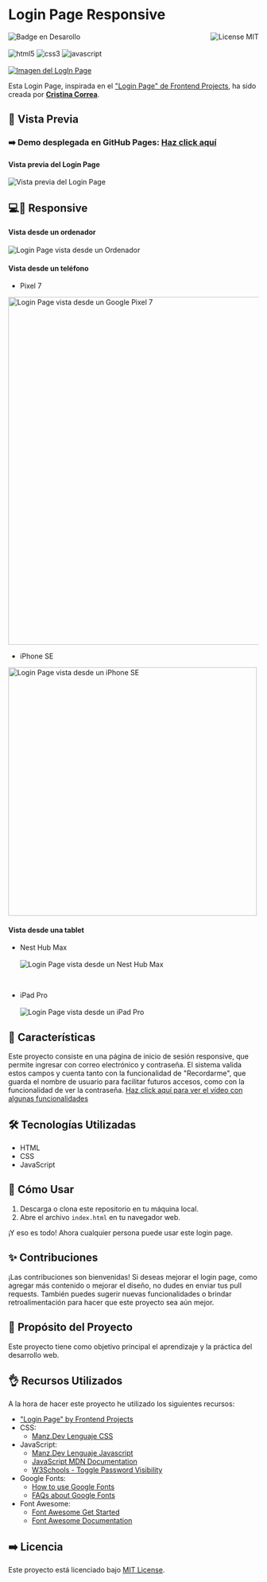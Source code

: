# Login Page Responsive
![Badge en Desarollo](https://img.shields.io/badge/STATUS-FINALIZADO-violet)
<img align="right" alt="License MIT" src="https://img.shields.io/badge/LICENSE-MIT-green" /> <br/><br/>
<img alt="html5" src="https://img.shields.io/badge/-HTML5-E34F26?style=flat-square&logo=html5&logoColor=white" />
<img alt="css3" src="https://img.shields.io/badge/-CSS3-1572B6?style=flat-square&logo=css3&logoColor=white" />
<img alt="javascript" src="https://img.shields.io/badge/-JavaScript-F7DF1E?style=flat-square&logo=javascript&logoColor=black" />
<br/><br/>
[![Imagen del LogIn Page](https://github.com/CrisCorreaS/login-page/blob/main/img/visualizaci%C3%B3n/login-page-vista.png)](https://criscorreas.github.io/login-page/)

Esta Login Page, inspirada en el ["Login Page" de Frontend Projects](https://frontendsprojects.com/login-page/), ha sido creada por **[Cristina Correa](https://www.linkedin.com/in/cristina-correa-segade/)**.

## 👀 Vista Previa

### ➡️ **Demo desplegada en GitHub Pages:** **[Haz click aquí](https://criscorreas.github.io/login-page/)**

#### Vista previa del Login Page
![Vista previa del Login Page](https://github.com/CrisCorreaS/login-page/blob/main/img/visualizaci%C3%B3n/login-page-vista.png)

## 💻📱 Responsive

#### Vista desde un ordenador
![Login Page vista desde un Ordenador](https://github.com/CrisCorreaS/login-page/blob/main/img/visualizaci%C3%B3n/login-page-vista.png)

#### Vista desde un teléfono
- Pixel 7 <br>
<img src="https://github.com/CrisCorreaS/login-page/blob/main/img/visualizaci%C3%B3n/login-page-vista-pixel-7.png" alt="Login Page vista desde un Google Pixel 7" height=700px>

<br>

- iPhone SE <br>
<img src="https://github.com/CrisCorreaS/login-page/blob/main/img/visualizaci%C3%B3n/login-page-vista-iphone-se.png" alt="Login Page vista desde un iPhone SE" height=500px>

#### Vista desde una tablet
- Nest Hub Max <br><br>
![Login Page vista desde un Nest Hub Max](https://github.com/CrisCorreaS/login-page/blob/main/img/visualizaci%C3%B3n/login-page-vista-nest-hub-max.png)

<br>

- iPad Pro <br><br>
![Login Page vista desde un iPad Pro](https://github.com/CrisCorreaS/login-page/blob/main/img/visualizaci%C3%B3n/login-page-vista-ipad-pro.png)

## 🌱 Características

Este proyecto consiste en una página de inicio de sesión responsive, que permite ingresar con correo electrónico y contraseña. El sistema valida estos campos y cuenta tanto con la funcionalidad de "Recordarme", que guarda el nombre de usuario para facilitar futuros accesos, como con la funcionalidad de ver la contraseña. 
[Haz click aquí para ver el vídeo con algunas funcionalidades](https://github.com/CrisCorreaS/login-page/blob/main/video/login-page-video.mp4)

## 🛠️ Tecnologías Utilizadas

- HTML
- CSS
- JavaScript

## 📓 Cómo Usar

1. Descarga o clona este repositorio en tu máquina local.
2. Abre el archivo `index.html` en tu navegador web.

¡Y eso es todo! Ahora cualquier persona puede usar este login page.

## ✨ Contribuciones

¡Las contribuciones son bienvenidas! Si deseas mejorar el login page, como agregar más contenido o mejorar el diseño, no dudes en enviar tus pull requests. También puedes sugerir nuevas funcionalidades o brindar retroalimentación para hacer que este proyecto sea aún mejor.

## 🎯 Propósito del Proyecto

Este proyecto tiene como objetivo principal el aprendizaje y la práctica del desarrollo web.

## 👌 Recursos Utilizados
A la hora de hacer este proyecto he utilizado los siguientes recursos:
- ["Login Page" by Frontend Projects](https://frontendsprojects.com/login-page/)
- CSS:
  - [Manz.Dev Lenguaje CSS](https://lenguajecss.com/css/)
- JavaScript:
  - [Manz.Dev Lenguaje Javascript](https://lenguajejs.com/javascript/)
  - [JavaScript MDN Documentation](https://developer.mozilla.org/en-US/docs/Web/JavaScript)
  - [W3Schools - Toggle Password Visibility](https://www.w3schools.com/howto/howto_js_toggle_password.asp)
- Google Fonts:
  - [How to use Google Fonts](https://developers.google.com/fonts/docs/css2?hl=es-419)
  - [FAQs about Google Fonts](https://developers.google.com/fonts/faq?hl=es-419)
- Font Awesome:
  - [Font Awesome Get Started](https://fontawesome.com/docs/web/setup/get-started)
  - [Font Awesome Documentation](https://fontawesome.com/v5/docs/web/reference-icons/)

## ➡️ Licencia
Este proyecto está licenciado bajo [MIT License](https://opensource.org/license/mit/).
